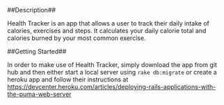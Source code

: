 ##Description##

Health Tracker is an app that allows a user to track their daily intake of calories, exercises and steps.  It calculates your daily calorie total and calories burned by your most common exercise.

##Getting Started##

In order to make use of Health Tracker, simply download the app from git hub and then either start a local server using `rake db:migrate` or create a heroku app and follow their instructions at https://devcenter.heroku.com/articles/deploying-rails-applications-with-the-puma-web-server
